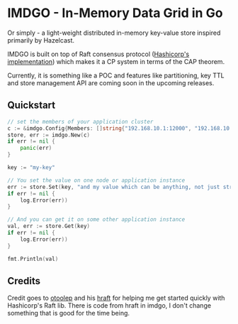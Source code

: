 # IMDGO - In-Memory Data Grid in Go

Or simply - a light-weight distributed in-memory key-value store inspired primarily by Hazelcast.

IMDGO is built on top of Raft consensus protocol ([Hashicorp's implementation](https://github.com/hashicorp/raft)) which makes it a CP system in terms
of the CAP theorem. 

Currently, it is something like a POC and features like partitioning, key TTL and store management API are coming soon in the upcoming releases.

## Quickstart

```go
// set the members of your application cluster
c := &imdgo.Config{Members: []string{"192.168.10.1:12000", "192.168.10.2:12000"}}
store, err := imdgo.New(c)
if err != nil {
    panic(err)
}

key := "my-key"

// You set the value on one node or application instance
err := store.Set(key, "and my value which can be anything, not just string")
if err != nil {
    log.Error(err))
}

// And you can get it on some other application instance
val, err := store.Get(key)
if err != nil {
    log.Error(err))
}

fmt.Println(val)
```

## Credits

Credit goes to [otoolep](https://github.com/otoolep) and his [hraft](https://github.com/otoolep/hraftd) for helping me get started quickly
with Hashicorp's Raft lib. There is code from hraft in imdgo, I don't change something that is good for the time being.
